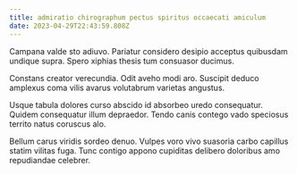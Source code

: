 ```yaml
---
title: admiratio chirographum pectus spiritus occaecati amiculum
date: 2023-04-29T22:43:59.808Z
---
```


Campana valde sto adiuvo. Pariatur considero desipio acceptus quibusdam undique supra. Spero xiphias thesis tum consuasor ducimus.

Constans creator verecundia. Odit aveho modi aro. Suscipit deduco amplexus coma vilis avarus volutabrum varietas angustus.

Usque tabula dolores curso abscido id absorbeo uredo consequatur. Quidem consequatur illum depraedor. Tendo canis contego vado speciosus territo natus coruscus alo.

Bellum carus viridis sordeo denuo. Vulpes voro vivo suasoria carbo capillus statim vilitas fuga. Tunc contigo appono cupiditas delibero doloribus amo repudiandae celebrer.